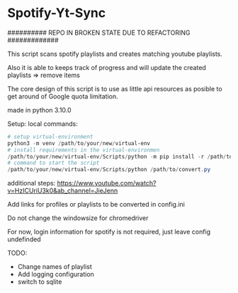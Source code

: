 # Spotify-Yt-Sync

########## REPO IN BROKEN STATE DUE TO REFACTORING #############

This script scans spotify playlists and creates matching youtube playlists.

Also it is able to keeps track of progress and will update the created playlists => remove items

The core design of this script is to use as little api resources as posible to get around of Google quota limitation.

made in python 3.10.0

Setup:
local commands:
```powershell
# setup virtual-environment
python3 -m venv /path/to/your/new/virtual-env
# install requirements in the virtual-environmen
/path/to/your/new/virtual-env/Scripts/python -m pip install -r /path/to/requirements.txt
# command to start the script
/path/to/your/new/virtual-env/Scripts/python /path/to/convert.py
```
additional steps:
https://www.youtube.com/watch?v=HzICUriU3k0&ab_channel=JieJenn

Add links for profiles or playlists to be converted in config.ini



Do not change the windowsize for chromedriver


For now, login information for spotify is not required, just leave config undefinded


TODO:
- Change names of playlist
- Add logging configuration
- switch to sqlite